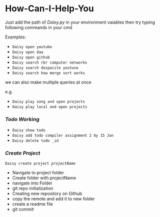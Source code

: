# How-Can-I-Help-You
Just add the path of *Daisy.py* in your environment vaiables then try typing following commands in your cmd 

Examples:

* <code>Daisy open youtube</code><br>
* <code>Daisy open daa</code><br>
* <code>Daisy open github</code><br>
* <code>Daisy search rbr computer networks</code><br>
* <code>Daisy search despacito youtune</code><br>
* <code>Daisy search how merge sort works</code><br>

we can also make multiple queries at once

e.g. <br>
* <code>Daisy play song  and open projects </code>
* <code>Daisy play local and open projects </code>

### *Todo Working*
*  <code>Daisy show todo</code><br>
*  <code>Daisy add todo compiler assignment 2 by 15 Jan</code><br>
*  <code>Daisy delete todo _id </code><br>

### *Create Project*
<code>Daisy create project _projectName_</code><br>

* Navigate to project folder
* Create folder with projectName
* navigate into Folder
* git repo initialization
* Creating new repository on Github
* copy the remote and add it to new folder
* create a readme file
* git commit